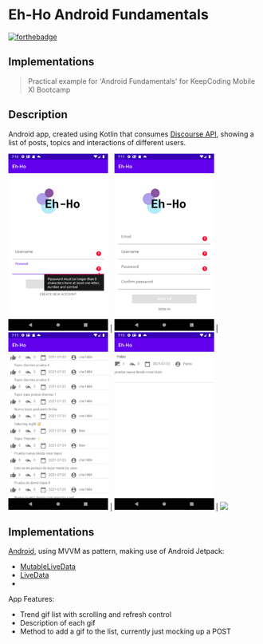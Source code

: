 # Eh-Ho Android Fundamentals

[![forthebadge](https://forthebadge.com/images/badges/built-for-android.svg)](https://forthebadge.com)

## Implementations

> Practical example for 'Android Fundamentals' for KeepCoding Mobile XI Bootcamp

## Description

Android app, created using Kotlin that consumes [Discourse API](https://docs.discourse.org), showing a list of posts, topics and interactions of different users.  

<img src="https://github.com/timacosta/Eh-Ho/blob/master/app/src/main/res/images/login.png" width="200" /> |  <img src="https://github.com/timacosta/Eh-Ho/blob/master/app/src/main/res/images/register.png" width="200" /> | <img src="https://github.com/timacosta/Eh-Ho/blob/master/app/src/main/res/images/topics.png" width="200" /> | <img src="https://github.com/timacosta/Eh-Ho/blob/master/app/src/main/res/images/details_2.png" width="200" /> | <img src="https://github.com/timacosta/Eh-Ho/blob/master/app/src/main/res/images/eh_ho_demo.gif" width="200" />


## Implementations

[Android](https://developer.android.com), using MVVM as pattern, making use of Android Jetpack: 

- [MutableLiveData](https://developer.android.com/reference/android/arch/lifecycle/MutableLiveData)
- [LiveData](https://developer.android.com/topic/libraries/architecture/livedata) 
- 

App Features:

- Trend gif list with scrolling and refresh control
- Description of each gif
- Method to add a gif to the list, currently just mocking up a POST


